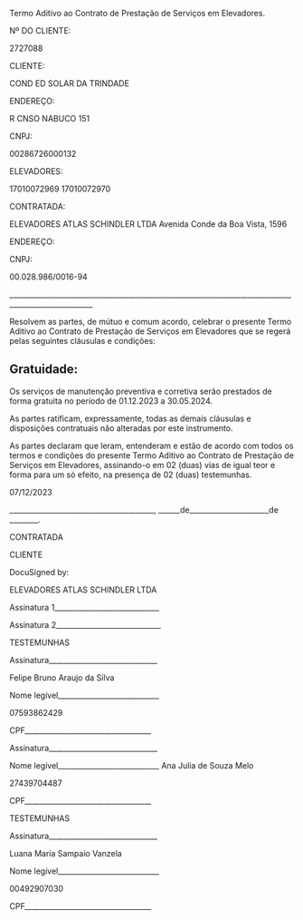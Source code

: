 Termo Aditivo ao Contrato de Prestação de Serviços em Elevadores.

Nº DO CLIENTE:

2727088

CLIENTE:

COND ED SOLAR DA TRINDADE

ENDEREÇO:

R CNSO NABUCO 151

CNPJ:

00286726000132

ELEVADORES:

17010072969 17010072970

CONTRATADA:

ELEVADORES ATLAS SCHINDLER LTDA Avenida Conde da Boa Vista, 1596

ENDEREÇO:

CNPJ:

00.028.986/0016-94

\_\_\_\_\_\_\_\_\_\_\_\_\_\_\_\_\_\_\_\_\_\_\_\_\_\_\_\_\_\_\_\_\_\_\_\_\_\_\_\_\_\_\_\_\_\_\_\_\_\_\_\_\_\_\_\_\_\_\_\_\_\_\_\_\_\_\_\_\_\_\_\_\_\_\_\_\_\_\_\_\_\_\_\_\_\_\_\_\_\_\_\_\_\_\_\_\_\_\_\_\_

Resolvem  as  partes,  de  mútuo  e  comum  acordo,  celebrar  o  presente  Termo  Aditivo  ao  Contrato  de Prestação de Serviços em Elevadores que se regerá pelas seguintes cláusulas e condições:

## Gratuidade:

Os serviços de manutenção preventiva e corretiva serão prestados de forma gratuita no período de 01.12.2023 a 30.05.2024.

As partes ratificam, expressamente, todas as demais cláusulas e disposições contratuais não alteradas por este instrumento.

As partes declaram que leram, entenderam e estão de acordo com todos os termos e condições do presente Termo Aditivo ao Contrato de Prestação de Serviços em Elevadores, assinando-o em 02 (duas) vias de igual teor e forma para um só efeito, na presença de 02 (duas) testemunhas.

07/12/2023

\_\_\_\_\_\_\_\_\_\_\_\_\_\_\_\_\_\_\_\_\_\_\_\_\_\_\_\_\_\_\_\_\_\_\_\_\_\_\_\_, \_\_\_\_\_\_de\_\_\_\_\_\_\_\_\_\_\_\_\_\_\_\_\_\_\_\_\_\_de \_\_\_\_\_\_\_\_.

CONTRATADA

CLIENTE

DocuSigned by:

ELEVADORES ATLAS SCHINDLER LTDA

Assinatura 1\_\_\_\_\_\_\_\_\_\_\_\_\_\_\_\_\_\_\_\_\_\_\_\_\_\_\_\_\_

Assinatura 2\_\_\_\_\_\_\_\_\_\_\_\_\_\_\_\_\_\_\_\_\_\_\_\_\_\_\_\_\_

TESTEMUNHAS

Assinatura\_\_\_\_\_\_\_\_\_\_\_\_\_\_\_\_\_\_\_\_\_\_\_\_\_\_\_\_\_\_

Felipe Bruno Araujo da Silva

Nome legível\_\_\_\_\_\_\_\_\_\_\_\_\_\_\_\_\_\_\_\_\_\_\_\_\_\_\_\_

07593862429

CPF\_\_\_\_\_\_\_\_\_\_\_\_\_\_\_\_\_\_\_\_\_\_\_\_\_\_\_\_\_\_\_\_\_\_\_

Assinatura\_\_\_\_\_\_\_\_\_\_\_\_\_\_\_\_\_\_\_\_\_\_\_\_\_\_\_\_\_\_

Nome legível\_\_\_\_\_\_\_\_\_\_\_\_\_\_\_\_\_\_\_\_\_\_\_\_\_\_\_\_ Ana Julia de Souza Melo

27439704487

CPF\_\_\_\_\_\_\_\_\_\_\_\_\_\_\_\_\_\_\_\_\_\_\_\_\_\_\_\_\_\_\_\_\_\_\_

TESTEMUNHAS

Assinatura\_\_\_\_\_\_\_\_\_\_\_\_\_\_\_\_\_\_\_\_\_\_\_\_\_\_\_\_\_\_

Luana Maria Sampaio Vanzela

Nome legível\_\_\_\_\_\_\_\_\_\_\_\_\_\_\_\_\_\_\_\_\_\_\_\_\_\_\_\_

00492907030

CPF\_\_\_\_\_\_\_\_\_\_\_\_\_\_\_\_\_\_\_\_\_\_\_\_\_\_\_\_\_\_\_\_\_\_\_